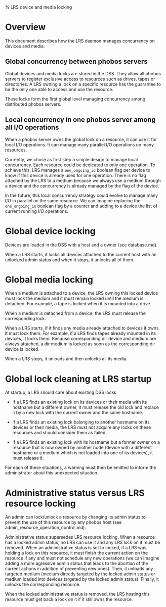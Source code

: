% LRS device and media locking

# Overview

This document describes how the LRS daemon manages concurrency on devices and
media.

## Global concurrency between phobos servers

Global devices and media locks are stored in the DSS. They allow all phobos
servers to register exclusive access to resources such as drives, tapes or
directories. A LRS owning a lock on a specific resource has the guarantee to be
the only one able to access and use the resource.

These locks form the first global level managing concurrency among distributed
phobos servers.

## Local concurrency in one phobos server among all I/O operations

When a phobos server owns the global lock on a resource, it can use it for local
I/O operations. It can manage many parallel I/O operations on many resources.

Currently, we chose as first step a simple design to manage local concurrency.
Each resource could be dedicated to only one operation. To achieve this, LRS
manages a `one_ongoing_io` boolean flag per device to know if this device is
already used for one operation. There is no flag attached by the LRS to a medium
because we always use a medium through a device and the concurrency is already
managed by the flag of the device.

In the future, this local concurrency strategy could evolve to manage many I/O
in parallel on the same resource. We can imagine replacing the `one_ongoing_io`
boolean flag by a counter and adding to a device the list of current running I/O
operations.


# Global device locking

Devices are loaded in the DSS with a host and a owner (see database.md).

When a LRS starts, it locks all devices attached to the current host with an
unlocked admin status and when it stops, it unlocks all of them.


# Global media locking

When a medium is attached to a device, the LRS owning this locked device must
lock the medium and it must remain locked until the medium is detached. For
example, a tape is locked when it is mounted into a drive.

When a medium is detached from a device, the LRS must release the corresponding
lock.

When a LRS starts, if it finds any media already attached to devices it owns, it
must lock them. For example, if a LRS finds tapes already mounted in its
devices, it locks them. Because corresponding dir device and medium are always
attached, a dir medium is locked as soon as the corresponding dir device is
locked.

When a LRS stops, it unloads and then unlocks all its media.


# Global lock cleaning at LRS startup

At startup, a LRS should care about existing DSS locks.

- If a LRS finds an existing lock on its devices or their media with its
hostname but a different owner, it must release the old lock and replace it by
a new lock with the current owner and the same hostname.

- If a LRS finds an existing lock belonging to another hostname on its devices
or their media, the LRS must not acquire any locks on these resources and should
consider them as failed.

- If a LRS finds an existing lock with its hostname but a former owner on a
resource that is now owned by another node (device with a different hostname or
a medium which is not loaded into one of its devices), it must release it.

For each of these situations, a warning must then be emitted to inform
the administrator about this unexpected situation.


# Administrative status versus LRS resource locking

An admin can lock/unlock a resource by changing its admin status to prevent the
use of this resource by any phobos host (see
admin_resource_operation_control.md).

Administrative status supersedes LRS resource locking. When a resource has a
locked admin status, no LRS can use it and any LRS lock on it must be removed.
When an administrative status is set to locked, if a LRS was holding a lock on
this resource, it must finish the current action on the resource if any and
must not schedule any new operations (we can imagine adding a more agressive
admin status that leads to the abortion of the current actions in addition of
preventing new ones). Then, it unloads any targeted medium (medium directly
targeted by the locked admin status or medium loaded into devices targeted by
the locked admin status). Finally, it unlocks the corresponding resource.

When the locked administrative status is removed, the LRS hosting this resource
must get back a lock on it if it still owns the resource.
